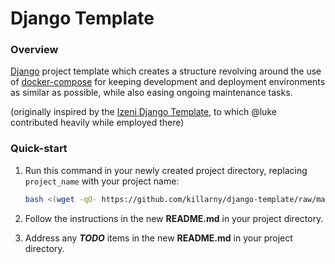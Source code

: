 # Django Template

### Overview

[Django](https://www.djangoproject.com/) project template which creates a
structure revolving around the use of 
[docker-compose](https://docs.docker.com/compose/overview/) for keeping 
development and deployment environments as similar as possible, while also 
easing ongoing maintenance tasks.

(originally inspired by the 
[Izeni Django Template](https://dev.izeni.net/izeni/izeni-django-template), 
to which @luke contributed heavily while employed there)


### Quick-start

1. Run this command in your newly created project directory, replacing `project_name` with your project name:

    ```bash
    bash <(wget -qO- https://github.com/killarny/django-template/raw/master/startproject.sh) project_name
    ```

1. Follow the instructions in the new __README.md__ in your project directory.

1. Address any _**TODO**_ items in the new __README.md__ in your project directory.
